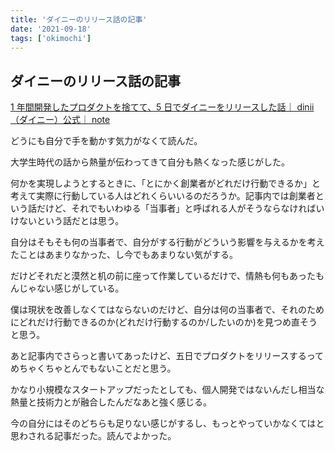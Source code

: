 ```yaml
---
title: 'ダイニーのリリース話の記事'
date: '2021-09-18'
tags: ['okimochi']
---
```


## ダイニーのリリース話の記事

[1 年間開発したプロダクトを捨てて、5 日でダイニーをリリースした話｜ dinii（ダイニー）公式｜ note](https://note.com/dinii/n/ncbb923b3df99)

どうにも自分で手を動かす気力がなくて読んだ。

大学生時代の話から熱量が伝わってきて自分も熱くなった感じがした。

何かを実現しようとするときに、「とにかく創業者がどれだけ行動できるか」と考えて実際に行動している人はどれくらいいるのだろうか。記事内では創業者という話だけど、それでもいわゆる「当事者」と呼ばれる人がそうならなければいけないという話だとは思う。

自分はそもそも何の当事者で、自分がする行動がどういう影響を与えるかを考えたことはあまりなかった、し今でもあまりない気がする。

だけどそれだと漠然と机の前に座って作業しているだけで、情熱も何もあったもんじゃない感じがしている。

僕は現状を改善しなくてはならないのだけど、自分は何の当事者で、それのためにどれだけ行動できるのか(どれだけ行動するのか/したいのか)を見つめ直そうと思う。

あと記事内でさらっと書いてあったけど、五日でプロダクトをリリースするってめちゃくちゃとんでもないことだと思う。

かなり小規模なスタートアップだったとしても、個人開発ではないんだし相当な熱量と技術力とが融合したんだなあと強く感じる。

今の自分にはそのどちらも足りない感じがするし、もっとやっていかなくてはと思わされる記事だった。読んでよかった。
